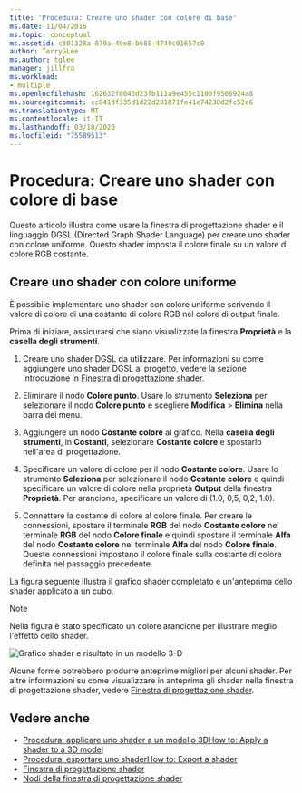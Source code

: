 ```yaml
---
title: 'Procedura: Creare uno shader con colore di base'
ms.date: 11/04/2016
ms.topic: conceptual
ms.assetid: c301328a-079a-49e8-b688-4749c01657c0
author: TerryGLee
ms.author: tglee
manager: jillfra
ms.workload:
- multiple
ms.openlocfilehash: 162632f0043d23fb111a9e455c1100f9506924a8
ms.sourcegitcommit: cc841df335d1d22d281871fe41e74238d2fc52a6
ms.translationtype: MT
ms.contentlocale: it-IT
ms.lasthandoff: 03/18/2020
ms.locfileid: "75589513"
---
```

# <a name="how-to-create-a-basic-color-shader"></a>Procedura: Creare uno shader con colore di base

Questo articolo illustra come usare la finestra di progettazione shader e il linguaggio DGSL (Directed Graph Shader Language) per creare uno shader con colore uniforme. Questo shader imposta il colore finale su un valore di colore RGB costante.

## <a name="create-a-flat-color-shader"></a>Creare uno shader con colore uniforme

È possibile implementare uno shader con colore uniforme scrivendo il valore di colore di una costante di colore RGB nel colore di output finale.

Prima di iniziare, assicurarsi che siano visualizzate la finestra **Proprietà** e la **casella degli strumenti**.

1. Creare uno shader DGSL da utilizzare. Per informazioni su come aggiungere uno shader DGSL al progetto, vedere la sezione Introduzione in [Finestra di progettazione shader](../designers/shader-designer.md).

2. Eliminare il nodo **Colore punto**. Usare lo strumento **Seleziona** per selezionare il nodo **Colore punto** e scegliere **Modifica** > **Elimina** nella barra dei menu.

3. Aggiungere un nodo **Costante colore** al grafico. Nella **casella degli strumenti**, in **Costanti**, selezionare **Costante colore** e spostarlo nell'area di progettazione.

4. Specificare un valore di colore per il nodo **Costante colore**. Usare lo strumento **Seleziona** per selezionare il nodo **Costante colore** e quindi specificare un valore di colore nella proprietà **Output** della finestra **Proprietà**. Per arancione, specificare un valore di (1.0, 0,5, 0,2, 1.0).

5. Connettere la costante di colore al colore finale. Per creare le connessioni, spostare il terminale **RGB** del nodo **Costante colore** nel terminale **RGB** del nodo **Colore finale** e quindi spostare il terminale **Alfa** del nodo **Costante colore** nel terminale **Alfa** del nodo **Colore finale**. Queste connessioni impostano il colore finale sulla costante di colore definita nel passaggio precedente.

La figura seguente illustra il grafico shader completato e un'anteprima dello shader applicato a un cubo.

> [!NOTE]
> Nella figura è stato specificato un colore arancione per illustrare meglio l'effetto dello shader.

![Grafico shader e risultato in un modello 3&#45;D](../designers/media/digit-flat-color-effect.png)

Alcune forme potrebbero produrre anteprime migliori per alcuni shader. Per altre informazioni su come visualizzare in anteprima gli shader nella finestra di progettazione shader, vedere [Finestra di progettazione shader](../designers/shader-designer.md).

## <a name="see-also"></a>Vedere anche

- [Procedura: applicare uno shader a un modello 3DHow to: Apply a shader to a 3D model](../designers/how-to-apply-a-shader-to-a-3-d-model.md)
- [Procedura: esportare uno shaderHow to: Export a shader](../designers/how-to-export-a-shader.md)
- [Finestra di progettazione shader](../designers/shader-designer.md)
- [Nodi della finestra di progettazione shader](../designers/shader-designer-nodes.md)

